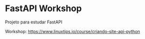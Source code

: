 # FastAPI Workshop

Projeto para estudar FastAPI

Workshop: https://www.linuxtips.io/course/criando-site-api-python
